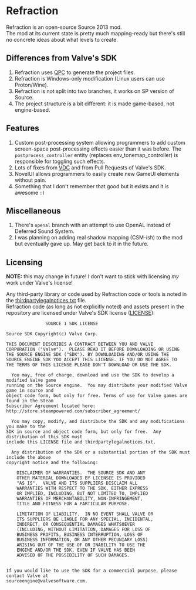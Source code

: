 # Refraction
Refraction is an open-source Source 2013 mod.  
The mod at its current state is pretty much mapping-ready but there's still no concrete ideas about what levels to create.

## Differences from Valve's SDK
1. Refraction uses [QPC](https://github.com/quiverteam/QuiverProjectCreator) to generate the project files.
2. Refraction is Windows-only modification (Linux users can use Proton/Wine).
3. Refraction is not split into two branches, it works on SP version of Source.
4. The project structure is a bit different: it is made game-based, not engine-based.

## Features
1. Custom post-processing system allowing programmers to add custom screen-space post-processing effects easier than it was before. The `postprocess_controller` entity (replaces env_tonemap_controller) is responsible for toggling such effects.
2. Lots of fixes from [VDC](https://developer.valvesoftware.com) and from Pull Requests of Valve's SDK.
3. NovelUI allows programmers to easily create new GameUI elements without pain.
4. Something that I don't remember that good but it exists and it is awesome `:)`

## Miscellaneous
1. There's `openal` branch with an attempt to use OpenAL instead of Deferred Sound System.
2. I was planning on adding real shadow mapping (CSM-ish) to the mod but eventually gave up. May get back to it in the future.


## Licensing
**NOTE:** this may change in future! I don't want to stick with licensing _my_ work under Valve's license!  

Any third-party library or code used by Refraction code or tools is noted in the [thirdpartylegalnotices.txt](thirdpartylegalnotices.txt) file.  
Refraction code (as long as not explicitly noted) and assets present in the repository are licensed under Valve's SDK license ([LICENSE](LICENSE)):
```
               SOURCE 1 SDK LICENSE

Source SDK Copyright(c) Valve Corp.  

THIS DOCUMENT DESCRIBES A CONTRACT BETWEEN YOU AND VALVE 
CORPORATION ("Valve").  PLEASE READ IT BEFORE DOWNLOADING OR USING 
THE SOURCE ENGINE SDK ("SDK"). BY DOWNLOADING AND/OR USING THE 
SOURCE ENGINE SDK YOU ACCEPT THIS LICENSE. IF YOU DO NOT AGREE TO 
THE TERMS OF THIS LICENSE PLEASE DON'T DOWNLOAD OR USE THE SDK.  

  You may, free of charge, download and use the SDK to develop a modified Valve game 
running on the Source engine.  You may distribute your modified Valve game in source and 
object code form, but only for free. Terms of use for Valve games are found in the Steam 
Subscriber Agreement located here: http://store.steampowered.com/subscriber_agreement/ 

  You may copy, modify, and distribute the SDK and any modifications you make to the 
SDK in source and object code form, but only for free.  Any distribution of this SDK must 
include this LICENSE file and thirdpartylegalnotices.txt.  
 
  Any distribution of the SDK or a substantial portion of the SDK must include the above 
copyright notice and the following: 

    DISCLAIMER OF WARRANTIES.  THE SOURCE SDK AND ANY 
    OTHER MATERIAL DOWNLOADED BY LICENSEE IS PROVIDED 
    "AS IS".  VALVE AND ITS SUPPLIERS DISCLAIM ALL 
    WARRANTIES WITH RESPECT TO THE SDK, EITHER EXPRESS 
    OR IMPLIED, INCLUDING, BUT NOT LIMITED TO, IMPLIED 
    WARRANTIES OF MERCHANTABILITY, NON-INFRINGEMENT, 
    TITLE AND FITNESS FOR A PARTICULAR PURPOSE.  

    LIMITATION OF LIABILITY.  IN NO EVENT SHALL VALVE OR 
    ITS SUPPLIERS BE LIABLE FOR ANY SPECIAL, INCIDENTAL, 
    INDIRECT, OR CONSEQUENTIAL DAMAGES WHATSOEVER 
    (INCLUDING, WITHOUT LIMITATION, DAMAGES FOR LOSS OF 
    BUSINESS PROFITS, BUSINESS INTERRUPTION, LOSS OF 
    BUSINESS INFORMATION, OR ANY OTHER PECUNIARY LOSS) 
    ARISING OUT OF THE USE OF OR INABILITY TO USE THE 
    ENGINE AND/OR THE SDK, EVEN IF VALVE HAS BEEN 
    ADVISED OF THE POSSIBILITY OF SUCH DAMAGES.  
 
       
If you would like to use the SDK for a commercial purpose, please contact Valve at 
sourceengine@valvesoftware.com.
```
